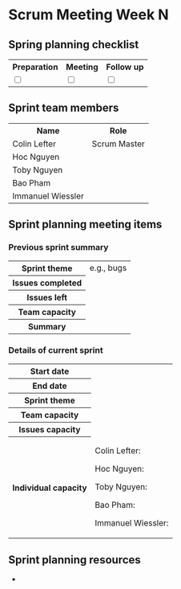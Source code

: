 # Scrum Meeting Week N

## Spring planning checklist

<table>
  <tr>
    <th>
      Preparation
    </th>
    <th>
      Meeting
    </th>
    <th>
      Follow up
    </th>
  </tr>
  <tr>
    <td>
      <input type="checkbox">
    </td>
    <td>
      <input type="checkbox">
    </td>
    <td>
      <input type="checkbox">
    </td>
  </tr>
</table>

## Sprint team members

<table>
  <tr>
    <th>Name</th>
    <th>Role</th>
  </tr>
  <tr>
    <td>Colin Lefter</td>
    <td>Scrum Master</td>
  </tr>
  <tr>
    <td>Hoc Nguyen</td>
    <td></td>
  </tr>
  <tr>
    <td>Toby Nguyen</td>
    <td></td>
  </tr>
  <tr>
    <td>Bao Pham</td>
    <td></td>
  </tr>
  <tr>
    <td>Immanuel Wiessler</td>
    <td></td>
  </tr>
</table>

## Sprint planning meeting items

### Previous sprint summary

<table>
  <tr>
    <th>Sprint theme</th>
    <td>e.g., bugs</td>
  </tr>
  <tr>
    <th>Issues completed</th>
    <td></td>
  </tr>
  <tr>
    <th>Issues left</th>
    <td></td>
  </tr>
  <tr>
    <th>Team capacity</th>
    <td></td>
  </tr>
  <tr>
    <th>Summary</th>
    <td></td>
  </tr>
</table>


### Details of current sprint

<table>
  <tr>
    <th>Start date</th>
    <td></td>
  </tr>
  <tr>
    <th>End date</th>
    <td></td>
  </tr>
  <tr>
    <th>Sprint theme</th>
    <td></td>
  </tr>
  <tr>
    <th>Team capacity</th>
    <td></td>
  </tr>
  <tr>
    <th>Issues capacity</th>
    <td></td>
  </tr>
  <tr>
    <th>Individual capacity</th>
    <td>
      <p>
        Colin Lefter:
      </p>
      <p>
        Hoc Nguyen:
      </p>
      <p>
        Toby Nguyen:
      </p>
      <p>
        Bao Pham:
      </p>
      <p>
        Immanuel Wiessler:
      </p>
    </td>
  </tr>
<table>

## Sprint planning resources
- 